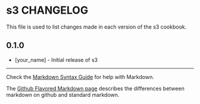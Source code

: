 s3 CHANGELOG
============

This file is used to list changes made in each version of the s3 cookbook.

0.1.0
-----
- [your_name] - Initial release of s3

- - -
Check the [Markdown Syntax Guide](http://daringfireball.net/projects/markdown/syntax) for help with Markdown.

The [Github Flavored Markdown page](http://github.github.com/github-flavored-markdown/) describes the differences between markdown on github and standard markdown.
